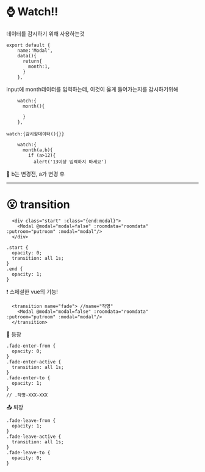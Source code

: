 # :watch: Watch!!

데이터를 감시하기 위해 사용하는것

```vue
export default {
    name:'Modal',
    data(){
      return{
        month:1,
      }
    },
```

input에 month데이터를 입력하는데, 이것이 옳게 들어가는지를 감시하기위해

```vue
    watch:{
      month(){
        
      }
    },
```

```vue
watch:{감시할데이터(){}}
```

```
    watch:{
      month(a,b){
        if (a>12){
          alert('13이상 입력하지 마세요')
```

:watermelon: b는 변경전, a가 변경 후

---

# :open_mouth: transition

```vue
  <div class="start" :class="{end:modal}">
    <Modal @modal="modal=false" :roomdata="roomdata" :putroom="putroom" :modal="modal"/>
  </div>
```

```vue
.start {
  opacity: 0;
  transition: all 1s;
}
.end {
  opacity: 1;
}
```

:exclamation: 스페셜한 vue의 기능!

```vue
  <transition name="fade"> //name="작명"
    <Modal @modal="modal=false" :roomdata="roomdata" :putroom="putroom" :modal="modal"/>
  </transition>
```

:goal_net: 등장

```vue
.fade-enter-from {
  opacity: 0;
}
.fade-enter-active {
  transition: all 1s;
}
.fade-enter-to {
  opacity: 1;
}
// .작명-XXX-XXX
```

:outbox_tray: 퇴장

```
.fade-leave-from {
  opacity: 1;
}
.fade-leave-active {
  transition: all 1s;
}
.fade-leave-to {
  opacity: 0;
}
```

